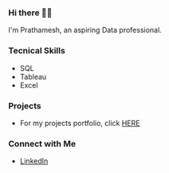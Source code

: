 ### Hi there 🙋‍♂️

<!--
**Pratham2406/Pratham2406** is a ✨ _special_ ✨ repository because its `README.md` (this file) appears on your GitHub profile. -->

I'm Prathamesh, an aspiring Data professional.

### Tecnical Skills 

- SQL
- Tableau
- Excel

### Projects

- For my projects portfolio, click [HERE]()


### Connect with Me

- [LinkedIn]()



<!-- - 🔭 I’m currently working on ...
- 🌱 I’m currently learning ...
- 👯 I’m looking to collaborate on ...
- 🤔 I’m looking for help with ...
- 💬 Ask me about ...
- 📫 How to reach me: ...
- 😄 Pronouns: ...
- ⚡ Fun fact: ... -->

